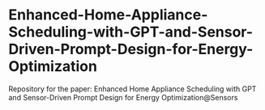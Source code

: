 # Enhanced-Home-Appliance-Scheduling-with-GPT-and-Sensor-Driven-Prompt-Design-for-Energy-Optimization
Repository for the paper: Enhanced Home Appliance Scheduling with GPT and Sensor-Driven Prompt Design for Energy Optimization@Sensors
